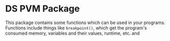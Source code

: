 # DS PVM Package  
This package contains some functions which can be used in your programs.  
Functions include things like `breakpoint()`, which get the program's consumed memory, variables and their values, runtime, etc. and 
